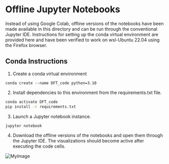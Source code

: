 # Offline Jupyter Notebooks
Instead of using Google Colab, offline versions of the notebooks have been made available in this directory and can be run through the conventional Jupyter IDE. Instructions for setting up the conda virtual environment are provided here and have been verified to work on wsl-Ubuntu 22.04 using the Firefox browser. 
## Conda Instructions
1. Create a conda virtual environment 
```
conda create --name DFT_code python=3.10
```
2. Install dependencies to this environment from the requirements.txt file.
```sh
conda activate DFT_code
pip install -r requirements.txt
```
3. Launch a Jupyter notebook instance.
```sh
jupyter notebook
```
4. Download the offline versions of the notebooks and open them through the Jupyter IDE. The visualizations should become active after executing the code cells.

![MyImage](https://www.neuralnine.com/wp-content/uploads/2020/07/cropped-Design-ohne-Titel-1-2.png)

